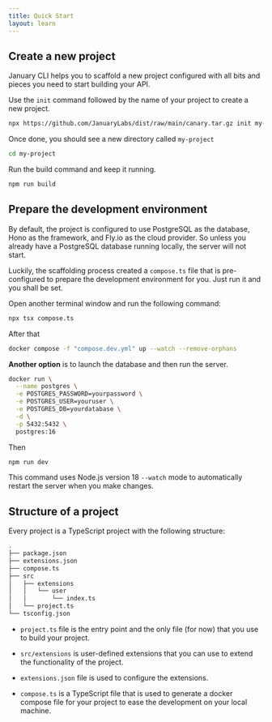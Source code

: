 ```yaml
---
title: Quick Start
layout: learn
---
```


## Create a new project

January CLI helps you to scaffold a new project configured with all bits and pieces you need to start building your API.

Use the `init` command followed by the name of your project to create a new project.

```bash
npx https://github.com/JanuaryLabs/dist/raw/main/canary.tar.gz init my-project
```

Once done, you should see a new directory called `my-project`

```bash
cd my-project

```

Run the build command and keep it running.

```bash
npm run build
```

## Prepare the development environment

By default, the project is configured to use PostgreSQL as the database, Hono as the framework, and Fly.io as the cloud provider. So unless you already have a PostgreSQL database running locally, the server will not start.

Luckily, the scaffolding process created a `compose.ts` file that is pre-configured to prepare the development environment for you. Just run it and you shall be set.

Open another terminal window and run the following command:

```bash
npx tsx compose.ts
```

After that

```bash
docker compose -f "compose.dev.yml" up --watch --remove-orphans
```

**Another option** is to launch the database and then run the server.

```bash
docker run \
  --name postgres \
  -e POSTGRES_PASSWORD=yourpassword \
  -e POSTGRES_USER=youruser \
  -e POSTGRES_DB=yourdatabase \
  -d \
  -p 5432:5432 \
  postgres:16
```

Then

```bash
npm run dev
```

This command uses Node.js version 18 `--watch` mode to automatically restart the server when you make changes.

## Structure of a project

Every project is a TypeScript project with the following structure:

```bash
.
├── package.json
├── extensions.json
├── compose.ts
├── src
│   ├── extensions
│   │   └── user
│   │       └── index.ts
│   └── project.ts
└── tsconfig.json
```

- `project.ts` file is the entry point and the only file (for now) that you use to build your project.
- `src/extensions` is user-defined extensions that you can use to extend the functionality of the project.
- `extensions.json` file is used to configure the extensions.

- `compose.ts` is a TypeScript file that is used to generate a docker compose file for your project to ease the development on your local machine.

<!-- ```ts title="compose.ts"
import { writeCompose } from '@january/extensions';
import { localServer } from '@january/extensions/fly';
import { postgres, pgadmin } from '@january/extensions/postgresql';

writeCompose(
  compose({
    database: service(postgres),
    pgadmin: service(pgadmin),
    server: service({
      ...localServer(),
      depends_on: [postgres],
    }),
  })
);
```

This sample code will generate a docker compose file that will start a PostgreSQL database, a pgadmin instance, and create a local server. -->
